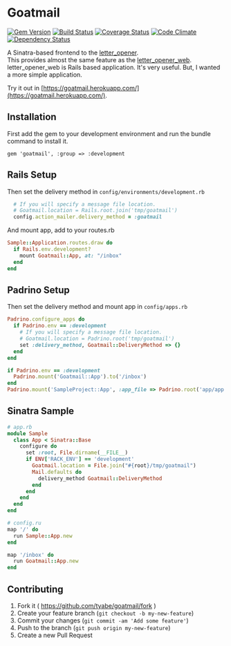 # Goatmail

[![Gem Version](https://badge.fury.io/rb/goatmail.svg)](http://badge.fury.io/rb/goatmail)
[![Build Status](https://travis-ci.org/tyabe/goatmail.svg)](https://travis-ci.org/tyabe/goatmail)
[![Coverage Status](https://coveralls.io/repos/tyabe/goatmail/badge.png)](https://coveralls.io/r/tyabe/goatmail)
[![Code Climate](https://codeclimate.com/github/tyabe/goatmail.png)](https://codeclimate.com/github/tyabe/goatmail)
[![Dependency Status](https://gemnasium.com/tyabe/goatmail.svg)](https://gemnasium.com/tyabe/goatmail)

A Sinatra-based frontend to the [letter_opener](https://github.com/ryanb/letter_opener).  
This provides almost the same feature as the [letter_opener_web](https://github.com/fgrehm/letter_opener_web).  
letter_opener_web is Rails based application. It's very useful.
But, I wanted a more simple application.

Try it out in [https://goatmail.herokuapp.com/](https://goatmail.herokuapp.com/).

## Installation

First add the gem to your development environment and run the bundle command to install it.

    gem 'goatmail', :group => :development

## Rails Setup

Then set the delivery method in `config/environments/development.rb`

```ruby
  # If you will specify a message file location.
  # Goatmail.location = Rails.root.join('tmp/goatmail')
  config.action_mailer.delivery_method = :goatmail
```

And mount app, add to your routes.rb

```ruby
Sample::Application.routes.draw do
  if Rails.env.development?
    mount Goatmail::App, at: "/inbox"
  end
end
```

## Padrino Setup

Then set the delivery method and mount app in `config/apps.rb`

```ruby
Padrino.configure_apps do
  if Padrino.env == :development
    # If you will specify a message file location.
    # Goatmail.location = Padrino.root('tmp/goatmail')
    set :delivery_method, Goatmail::DeliveryMethod => {}
  end
end

if Padrino.env == :development
  Padrino.mount('Goatmail::App').to('/inbox')
end
Padrino.mount('SampleProject::App', :app_file => Padrino.root('app/app.rb')).to('/')
```

## Sinatra Sample

```ruby
# app.rb
module Sample
  class App < Sinatra::Base
    configure do
      set :root, File.dirname(__FILE__)
      if ENV['RACK_ENV'] == 'development'
        Goatmail.location = File.join("#{root}/tmp/goatmail")
        Mail.defaults do
          delivery_method Goatmail::DeliveryMethod
        end
      end
    end
  end
end
```

```ruby
# config.ru
map '/' do
  run Sample::App.new
end

map '/inbox' do
  run Goatmail::App.new
end
```

## Contributing

1. Fork it ( https://github.com/tyabe/goatmail/fork )
2. Create your feature branch (`git checkout -b my-new-feature`)
3. Commit your changes (`git commit -am 'Add some feature'`)
4. Push to the branch (`git push origin my-new-feature`)
5. Create a new Pull Request
